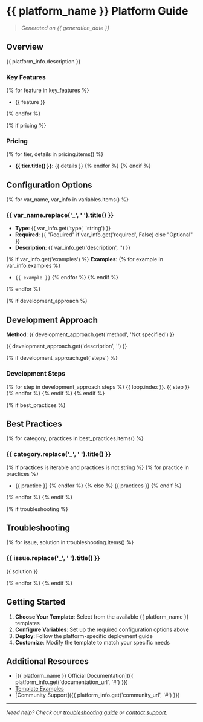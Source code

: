 # {{ platform_name }} Platform Guide

> *Generated on {{ generation_date }}*

## Overview

{{ platform_info.description }}

### Key Features

{% for feature in key_features %}

- {{ feature }}

{% endfor %}

{% if pricing %}

### Pricing

{% for tier, details in pricing.items() %}
- **{{ tier.title() }}**: {{ details }}
{% endfor %}
{% endif %}

## Configuration Options

{% for var_name, var_info in variables.items() %}

### {{ var_name.replace('_', ' ').title() }}
- **Type**: {{ var_info.get('type', 'string') }}
- **Required**: {{ "Required" if var_info.get('required', False) else "Optional" }}
- **Description**: {{ var_info.get('description', '') }}

{% if var_info.get('examples') %}
**Examples**:
{% for example in var_info.examples %}
- `{{ example }}`
{% endfor %}
{% endif %}

{% endfor %}

{% if development_approach %}
## Development Approach

**Method**: {{ development_approach.get('method', 'Not specified') }}

{{ development_approach.get('description', '') }}

{% if development_approach.get('steps') %}
### Development Steps

{% for step in development_approach.steps %}
{{ loop.index }}. {{ step }}
{% endfor %}
{% endif %}
{% endif %}

{% if best_practices %}
## Best Practices

{% for category, practices in best_practices.items() %}
### {{ category.replace('_', ' ').title() }}

{% if practices is iterable and practices is not string %}
{% for practice in practices %}
- {{ practice }}
{% endfor %}
{% else %}
{{ practices }}
{% endif %}

{% endfor %}
{% endif %}

{% if troubleshooting %}
## Troubleshooting

{% for issue, solution in troubleshooting.items() %}
### {{ issue.replace('_', ' ').title() }}

{{ solution }}

{% endfor %}
{% endif %}

## Getting Started

1. **Choose Your Template**: Select from the available {{ platform_name }} templates
2. **Configure Variables**: Set up the required configuration options above
3. **Deploy**: Follow the platform-specific deployment guide
4. **Customize**: Modify the template to match your specific needs

## Additional Resources

- [{{ platform_name }} Official Documentation]({{ platform_info.get('documentation_url', '#') }})
- [Template Examples](examples/)
- [Community Support]({{ platform_info.get('community_url', '#') }})

---

*Need help? Check our [troubleshooting guide](troubleshooting.md) or [contact support](support.md).*
